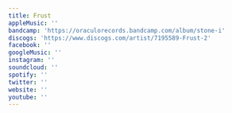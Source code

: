 ```yaml
---
title: Frust
appleMusic: ''
bandcamp: 'https://oraculorecords.bandcamp.com/album/stone-i'
discogs: 'https://www.discogs.com/artist/7195589-Frust-2'
facebook: ''
googleMusic: ''
instagram: ''
soundcloud: ''
spotify: ''
twitter: ''
website: ''
youtube: ''
---
```


